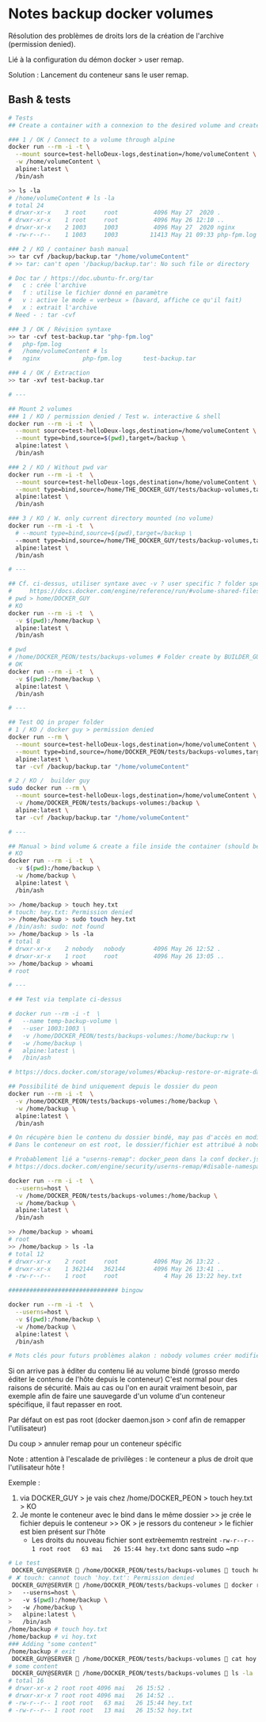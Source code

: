 # Notes backup docker volumes

Résolution des problèmes de droits lors de la création de l'archive (permission denied).

Lié à la configuration du démon docker > user remap.

Solution : Lancement du conteneur sans le user remap.

## Bash & tests

```bash
# Tests
## Create a container with a connexion to the desired volume and create an archive

### 1 / OK / Connect to a volume through alpine
docker run --rm -i -t \
  --mount source=test-helloDeux-logs,destination=/home/volumeContent \
  -w /home/volumeContent \
  alpine:latest \
  /bin/ash

>> ls -la
# /home/volumeContent # ls -la
# total 24
# drwxr-xr-x    3 root     root          4096 May 27  2020 .
# drwxr-xr-x    1 root     root          4096 May 26 12:10 ..
# drwxr-xr-x    2 1003     1003          4096 May 27  2020 nginx
# -rw-r--r--    1 1003     1003         11413 May 21 09:33 php-fpm.log

### 2 / KO / container bash manual
>> tar cvf /backup/backup.tar "/home/volumeContent"
# >> tar: can't open '/backup/backup.tar': No such file or directory

# Doc tar / https://doc.ubuntu-fr.org/tar
#   c : crée l'archive
#   f : utilise le fichier donné en paramètre
#   v : active le mode « verbeux » (bavard, affiche ce qu'il fait)
#   x : extrait l'archive
# Need - : tar -cvf

### 3 / OK / Révision syntaxe
>> tar -cvf test-backup.tar "php-fpm.log"
#   php-fpm.log
#   /home/volumeContent # ls
#   nginx            php-fpm.log      test-backup.tar

### 4 / OK / Extraction
>> tar -xvf test-backup.tar

# ---

## Mount 2 volumes
### 1 / KO / permission denied / Test w. interactive & shell
docker run --rm -i -t  \
  --mount source=test-helloDeux-logs,destination=/home/volumeContent \
  --mount type=bind,source=$(pwd),target=/backup \
  alpine:latest \
  /bin/ash

### 2 / KO / Without pwd var
docker run --rm -i -t  \
  --mount source=test-helloDeux-logs,destination=/home/volumeContent \
  --mount type=bind,source=/home/THE_DOCKER_GUY/tests/backup-volumes,target=/backup \
  alpine:latest \
  /bin/ash

### 3 / KO / W. only current directory mounted (no volume)
docker run --rm -i -t  \
  # --mount type=bind,source=$(pwd),target=/backup \
  --mount type=bind,source=/home/THE_DOCKER_GUY/tests/backup-volumes,target=/backup \
  alpine:latest \
  /bin/ash

# ---

## Cf. ci-dessus, utiliser syntaxe avec -v ? user specific ? folder specific ?
#     https://docs.docker.com/engine/reference/run/#volume-shared-filesystems
# pwd > home/DOCKER_GUY 
# KO
docker run --rm -i -t  \
  -v $(pwd):/home/backup \
  alpine:latest \
  /bin/ash

# pwd
# /home/DOCKER_PEON/tests/backups-volumes # Folder create by BUILDER_GUY
# OK
docker run --rm -i -t  \
  -v $(pwd):/home/backup \
  alpine:latest \
  /bin/ash

# ---

## Test OQ in proper folder
# 1 / KO / docker guy > permission denied
docker run --rm \
  --mount source=test-helloDeux-logs,destination=/home/volumeContent \
  --mount type=bind,source=/home/DOCKER_PEON/tests/backups-volumes,target=/backup \
  alpine:latest \
  tar -cvf /backup/backup.tar "/home/volumeContent"

# 2 / KO /  builder guy
sudo docker run --rm \
  --mount source=test-helloDeux-logs,destination=/home/volumeContent \
  -v /home/DOCKER_PEON/tests/backups-volumes:/backup \
  alpine:latest \
  tar -cvf /backup/backup.tar "/home/volumeContent"

# ---

## Manual > bind volume & create a file inside the container (should be replicated to host through bind)
# KO
docker run --rm -i -t  \
  -v $(pwd):/home/backup \
  -w /home/backup \
  alpine:latest \
  /bin/ash

>> /home/backup > touch hey.txt
# touch: hey.txt: Permission denied
>> /home/backup > sudo touch hey.txt
# /bin/ash: sudo: not found
>> /home/backup > ls -la
# total 8
# drwxr-xr-x    2 nobody   nobody        4096 May 26 12:52 .
# drwxr-xr-x    1 root     root          4096 May 26 13:05 ..
>> /home/backup > whoami
# root

# ---

# ## Test via template ci-dessus

# docker run --rm -i -t  \
#   --name temp-backup-volume \
#   --user 1003:1003 \
#   -v /home/DOCKER_PEON/tests/backups-volumes:/home/backup:rw \
#   -w /home/backup \
#   alpine:latest \
#   /bin/ash

# https://docs.docker.com/storage/volumes/#backup-restore-or-migrate-data-volumes

## Possibilité de bind uniquement depuis le dossier du peon
docker run --rm -i -t  \
  -v /home/DOCKER_PEON/tests/backups-volumes:/home/backup \
  -w /home/backup \
  alpine:latest \
  /bin/ash

# On récupère bien le contenu du dossier bindé, may pas d'accès en modif
# Dans le conteneur on est root, le dossier/fichier est attribué à nobody

# Probablement lié a "userns-remap": docker_peon dans la conf docker.json
# https://docs.docker.com/engine/security/userns-remap/#disable-namespace-remapping-for-a-container

docker run --rm -i -t  \
  --userns=host \
  -v /home/DOCKER_PEON/tests/backups-volumes:/home/backup \
  -w /home/backup \
  alpine:latest \
  /bin/ash

>> /home/backup > whoami
# root
>> /home/backup > ls -la
# total 12
# drwxr-xr-x    2 root     root          4096 May 26 13:22 .
# drwxr-xr-x    1 362144   362144        4096 May 26 13:41 ..
# -rw-r--r--    1 root     root             4 May 26 13:22 hey.txt

############################### bingow

docker run --rm -i -t  \
  --userns=host \
  -v $(pwd):/home/backup \
  -w /home/backup \
  alpine:latest \
  /bin/ash

# Mots clés pour futurs problèmes alakon : nobody volumes créer modifier éditer backup bind -b mount :rw
```

Si on arrive pas à éditer du contenu lié au volume bindé (grosso merdo éditer le contenu de l'hôte depuis le conteneur)
C'est normal pour des raisons de sécurité. Mais au cas ou l'on en aurait vraiment besoin, par exemple
afin de faire une sauvegarde d'un volume d'un conteneur spécifique, il faut repasser en root.

Par défaut on est pas root (docker daemon.json > conf afin de remapper l'utilisateur)

Du coup > annuler remap pour un conteneur spécific

Note : attention à l'escalade de privilèges : le conteneur a plus de droit que l'utilisateur hôte !

Exemple :

1. via DOCKER_GUY > je vais chez /home/DOCKER_PEON > touch hey.txt > KO
2. Je monte le conteneur avec le bind dans le même dossier >> je crée le fichier depuis le conteneur >> OK > je ressors du conteneur > le fichier est bien présent sur l'hôte
   - Les droits du nouveau fichier sont extrèememtn restreint `-rw-r--r-- 1 root root   63 mai   26 15:44 hey.txt` donc sans sudo ~np

```bash
# Le test
 DOCKER_GUY@SERVER  /home/DOCKER_PEON/tests/backups-volumes  touch hoy.txt
# ✘ touch: cannot touch 'hoy.txt': Permission denied
 DOCKER_GUY@SERVER  /home/DOCKER_PEON/tests/backups-volumes  docker run --rm -i -t  \
>   --userns=host \
>   -v $(pwd):/home/backup \
>   -w /home/backup \
>   alpine:latest \
>   /bin/ash
/home/backup # touch hoy.txt
/home/backup # vi hoy.txt
### Adding "some content"
/home/backup # exit
 DOCKER_GUY@SERVER  /home/DOCKER_PEON/tests/backups-volumes  cat hoy.txt
# some content
 DOCKER_GUY@SERVER  /home/DOCKER_PEON/tests/backups-volumes  ls -la
# total 16
# drwxr-xr-x 2 root root 4096 mai   26 15:52 .
# drwxr-xr-x 7 root root 4096 mai   26 14:52 ..
# -rw-r--r-- 1 root root   63 mai   26 15:44 hey.txt
# -rw-r--r-- 1 root root   13 mai   26 15:52 hoy.txt
```
